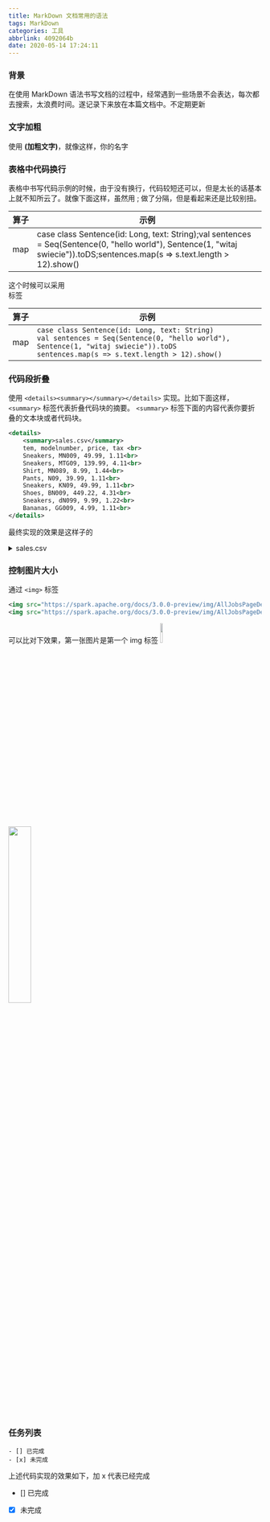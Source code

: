 ```yaml
---
title: MarkDown 文档常用的语法
tags: MarkDown
categories: 工具
abbrlink: 4092064b
date: 2020-05-14 17:24:11
---
```

### 背景
在使用 MarkDown 语法书写文档的过程中，经常遇到一些场景不会表达，每次都去搜索，太浪费时间。遂记录下来放在本篇文档中。不定期更新
<!--more-->
### 文字加粗
使用 **(加粗文字)**，就像这样，你的名字

### 表格中代码换行
表格中书写代码示例的时候，由于没有换行，代码较短还可以，但是太长的话基本上就不知所云了。就像下面这样，虽然用 ; 做了分隔，但是看起来还是比较别扭。

|算子|	示例|
|------|------|
|map	|case class Sentence(id: Long, text: String);val sentences = Seq(Sentence(0, "hello world"), Sentence(1, "witaj swiecie")).toDS;sentences.map(s => s.text.length > 12).show()|

这个时候可以采用 <br> 标签

|算子|	示例|
|------|-----|
|map	|`case class Sentence(id: Long, text: String)`<br>`val sentences = Seq(Sentence(0, "hello world"), Sentence(1, "witaj swiecie")).toDS`<br>`sentences.map(s => s.text.length > 12).show()`<br> |

### 代码段折叠
使用 `<details><summary></summary></details>` 实现。比如下面这样，`<summary>` 标签代表折叠代码块的摘要。 `<summary>` 标签下面的内容代表你要折叠的文本块或者代码块。
```xml
<details>
	<summary>sales.csv</summary>
	tem, modelnumber, price, tax <br>
	Sneakers, MN009, 49.99, 1.11<br>
	Sneakers, MTG09, 139.99, 4.11<br>
	Shirt, MN089, 8.99, 1.44<br>
	Pants, N09, 39.99, 1.11<br>
	Sneakers, KN09, 49.99, 1.11<br>
	Shoes, BN009, 449.22, 4.31<br>
	Sneakers, dN099, 9.99, 1.22<br>
	Bananas, GG009, 4.99, 1.11<br>
</details>
```
最终实现的效果是这样子的

<details>
	<summary>sales.csv</summary>
	tem, modelnumber, price, tax <br>
	Sneakers, MN009, 49.99, 1.11<br>
	Sneakers, MTG09, 139.99, 4.11<br>
	Shirt, MN089, 8.99, 1.44<br>
	Pants, N09, 39.99, 1.11<br>
	Sneakers, KN09, 49.99, 1.11<br>
	Shoes, BN009, 449.22, 4.31<br>
	Sneakers, dN099, 9.99, 1.22<br>
	Bananas, GG009, 4.99, 1.11<br>
</details>

### 控制图片大小
通过 `<img>` 标签
```xml
<img src="https://spark.apache.org/docs/3.0.0-preview/img/AllJobsPageDetail1.png" width="10%" height="10%">
<img src="https://spark.apache.org/docs/3.0.0-preview/img/AllJobsPageDetail1.png" width="30%" height="30%">
```
可以比对下效果，第一张图片是第一个 img 标签
<img src="https://spark.apache.org/docs/3.0.0-preview/img/AllJobsPageDetail1.png" width="10%" height="10%">

<img src="https://spark.apache.org/docs/3.0.0-preview/img/AllJobsPageDetail1.png" width="30%" height="30%">

### 任务列表
```
- [] 已完成
- [x] 未完成
```
上述代码实现的效果如下，加 x 代表已经完成

- [] 已完成
- [x] 未完成

